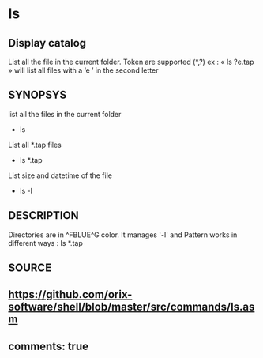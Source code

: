 # ls

## Display catalog

List all the file in the current folder. Token are supported (*,?) ex : « ls ?e.tap » will list all files with a ‘e ’ in the
second letter

## SYNOPSYS

list all the files in the current folder

+ ls

List all *.tap files

+ ls *.tap

List size and datetime of the file

+ ls -l

## DESCRIPTION

Directories are in ^FBLUE^G color. It  manages '-l' and Pattern works in different ways : ls *.tap

## SOURCE

https://github.com/orix-software/shell/blob/master/src/commands/ls.asm
---
comments: true
---
